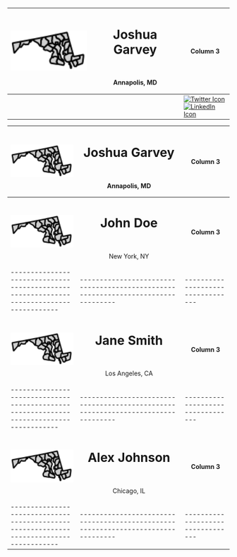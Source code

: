 <div align="center">
<div align="center" width="full">

| **<img src="/images/md.svg" alt="Profile Image" width="200">** | <h1> Joshua Garvey</h1> <br> <p>Annapolis, MD</p> | **Column 3**                                                                                                                                                                                                                                                       |
| -------------------------------------------------------------- | ------------------------------------------------- | ------------------------------------------------------------------------------------------------------------------------------------------------------------------------------------------------------------------------------------------------------------------ |
|                                                                |                                                   | <a href="https://twitter.com/joshuagarvey"><img src="https://image-url-for-twitter-icon" alt="Twitter Icon" width="30"></a> <br> <a href="https://linkedin.com/in/joshuagarvey"><img src="https://image-url-for-linkedin-icon" alt="LinkedIn Icon" width="30"></a> |

</div>

<div align="center" width="full">

| <div align="center">**<img src="/images/md.svg" alt="Profile Image" width="200">**</div> | <div align="center"><h1> Joshua Garvey</h1> <br> <p>Annapolis, MD</p></div>       | <div align="center">**Column 3**</div> |
| ---------------------------------------------------------------------------------------- | --------------------------------------------------------------------------------- | -------------------------------------- |
| <div align="center">**<img src="/images/md.svg" alt="Profile Image" width="200">**</div> | <div align="center"><h1> John Doe</h1> <br> <p>New York, NY</p></div>             | <div align="center">**Column 3**</div> |
| ---------------------------------------------------------------------------------------  | --------------------------------------------------------------------------------- | ---------------------------------      |
| <div align="center">**<img src="/images/md.svg" alt="Profile Image" width="200">**</div> | <div align="center"><h1> Jane Smith</h1> <br> <p>Los Angeles, CA</p></div>        | <div align="center">**Column 3**</div> |
| ---------------------------------------------------------------------------------------  | --------------------------------------------------------------------------------- | ---------------------------------      |
| <div align="center">**<img src="/images/md.svg" alt="Profile Image" width="200">**</div> | <div align="center"><h1> Alex Johnson</h1> <br> <p>Chicago, IL</p></div>          | <div align="center">**Column 3**</div> |
| ---------------------------------------------------------------------------------------  | --------------------------------------------------------------------------------- | ---------------------------------      |

</div>

</div>
